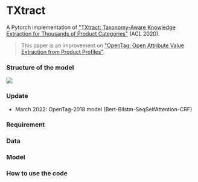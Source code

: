 # TXtract
 
A Pytorch implementation of ["TXtract: Taxonomy-Aware Knowledge Extraction for Thousands of Product Categories"](https://arxiv.org/abs/2004.13852) (ACL 2020).

> This paper is an improvement on ["OpenTag: Open Attribute Value Extraction from Product Profiles"](https://arxiv.org/pdf/1806.01264.pdf). 

### Structure of the model

![](https://lfs.aminer.cn/upload/pdf_image/5eaa/1d5/5eaaa1d591e011fa9e15e91aimg-002.png)



### Update
- March 2022: OpenTag-2018 model (Bert-Bilstm-SeqSelfAttention-CRF)




### Requirement


### Data


### Model



### How to use the code